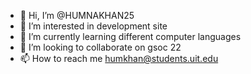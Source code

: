 - 👋 Hi, I’m @HUMNAKHAN25
- 👀 I’m interested in development site
- 🌱 I’m currently learning different computer languages
- 💞️ I’m looking to collaborate on gsoc 22
- 📫 How to reach me humkhan@students.uit.edu

<!---
HUMNAKHAN25/HUMNAKHAN25 is a ✨ special ✨ repository because its `README.md` (this file) appears on your GitHub profile.
You can click the Preview link to take a look at your changes.
--->
